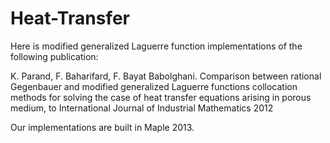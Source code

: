# Heat-Transfer
Here is modified generalized Laguerre function implementations of the following publication:

K. Parand, F. Baharifard, F. Bayat Babolghani. Comparison between rational Gegenbauer and modified generalized Laguerre functions collocation methods for solving the case of heat transfer equations arising in porous medium, to International Journal of Industrial Mathematics 2012

Our implementations are built in Maple 2013.

